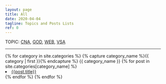 ```yaml
---
layout: page
title: All
date: 2020-04-04
tagline: Topics and Posts Lists
ref: 0
---
```

<div class = "container-fluid">
  <div class = "row justify-content-center">
    TOPIC:&nbsp;<a title="Certified Nurse Aide -Related posts" href="#CNA">CNA</a>,&nbsp;<a title="God and Faith-related posts" href="#CNA">GOD</a>,&nbsp;<a title="Web Development & Networking -Related posts" href="#WEB">WEB</a>,&nbsp;<a title="Fiber Arts and Viking Sheep -Related posts" href="#VSA">VSA</a>
  </div>
  <hr/>
{% for category in site.categories %}
  {% capture category_name %}{{ category | first }}{% endcapture %}
  <a id="{{ category_name | slugize }}">
    {{ category_name }}
  </a>
  {% for post in site.categories[category_name] %}
    <li><a id="{{post.title}}" href="{{ site.baseurl }}{{ post.url }}">{{post.title}}</a>
    </li>
  {% endfor %}
{% endfor %}
</div>
